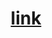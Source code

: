 # <a href="https://esaw1.github.io/the-wordler/" target="_blank"> <p style="text-align:center;"> link </p> </a>
